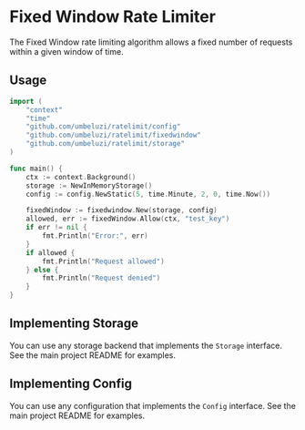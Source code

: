 # Fixed Window Rate Limiter

The Fixed Window rate limiting algorithm allows a fixed number of requests within a given window of time.

## Usage

```go
import (
    "context"
    "time"
    "github.com/umbeluzi/ratelimit/config"
    "github.com/umbeluzi/ratelimit/fixedwindow"
    "github.com/umbeluzi/ratelimit/storage"
)

func main() {
    ctx := context.Background()
    storage := NewInMemoryStorage()
    config := config.NewStatic(5, time.Minute, 2, 0, time.Now())

    fixedWindow := fixedwindow.New(storage, config)
    allowed, err := fixedWindow.Allow(ctx, "test_key")
    if err != nil {
        fmt.Println("Error:", err)
    }
    if allowed {
        fmt.Println("Request allowed")
    } else {
        fmt.Println("Request denied")
    }
}
```

## Implementing Storage

You can use any storage backend that implements the `Storage` interface. See the main project README for examples.

## Implementing Config

You can use any configuration that implements the `Config` interface. See the main project README for examples.
